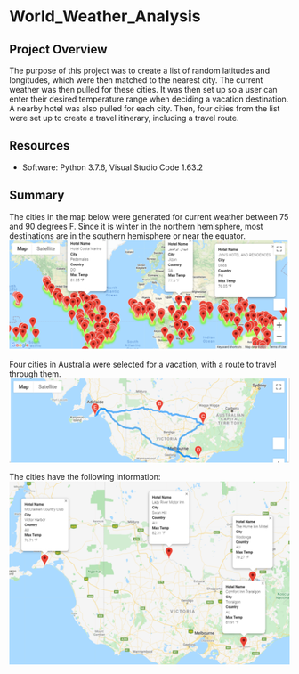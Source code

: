 # World_Weather_Analysis

## Project Overview
The purpose of this project was to create a list of random latitudes and longitudes, which were then matched to the nearest city. The current weather was then pulled for these cities. It was then set up so a user can enter their desired temperature range when deciding a vacation destination. A nearby hotel was also pulled for each city. Then, four cities from the list were set up to create a travel itinerary, including a travel route.

## Resources
- Software: Python 3.7.6, Visual Studio Code 1.63.2

## Summary
The cities in the map below were generated for current weather between 75 and 90 degrees F. Since it is winter in the northern hemisphere, most destinations are in the southern hemisphere or near the equator. 
![Vacation Map](https://github.com/baileyvo/World_Weather_Analysis/blob/main/Vacation_Search/WeatherPy_vacation_map.png)

Four cities in Australia were selected for a vacation, with a route to travel through them.
![Travel Map](https://github.com/baileyvo/World_Weather_Analysis/blob/main/Vacation_Itinerary/WeatherPy_travel_map.png)

The cities have the following information:
![Map Markers](https://github.com/baileyvo/World_Weather_Analysis/blob/main/Vacation_Itinerary/WeatherPy_travel_map_markers.png)
